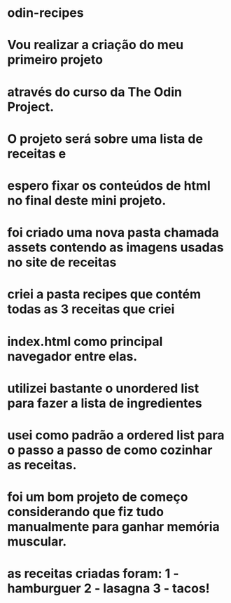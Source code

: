 # odin-recipes

# Vou realizar a criação do meu primeiro projeto
# através do curso da The Odin Project.
# O projeto será sobre uma lista de receitas e
# espero fixar os conteúdos de html no final deste mini projeto.

# foi criado uma nova pasta chamada assets contendo as imagens usadas no site de receitas
# criei a pasta recipes que contém todas as 3 receitas que criei
# index.html como principal navegador entre elas. 
# utilizei bastante o unordered list para fazer a lista de ingredientes 
# usei como padrão a ordered list para o passo a passo de como cozinhar as receitas.
# foi um bom projeto de começo considerando que fiz tudo manualmente para ganhar memória muscular.
# as receitas criadas foram: 1 - hamburguer 2 - lasagna 3 - tacos!